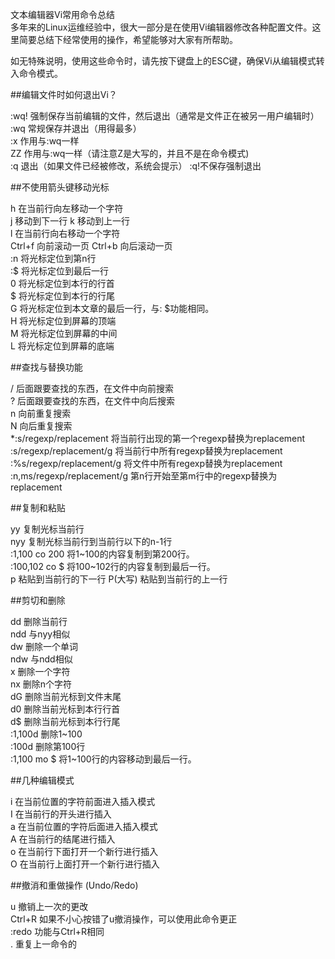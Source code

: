 文本编辑器Vi常用命令总结  
多年来的Linux运维经验中，很大一部分是在使用Vi编辑器修改各种配置文件。这里简要总结下经常使用的操作，希望能够对大家有所帮助。

如无特殊说明，使用这些命令时，请先按下键盘上的ESC键，确保Vi从编辑模式转入命令模式。

##编辑文件时如何退出Vi？

:wq! 强制保存当前编辑的文件，然后退出（通常是文件正在被另一用户编辑时）  
:wq 常规保存并退出（用得最多）  
:x 作用与:wq一样  
ZZ 作用与:wq一样（请注意Z是大写的，并且不是在命令模式)   
:q 退出（如果文件已经被修改，系统会提示） 
:q!不保存强制退出  

##不使用箭头键移动光标

h 在当前行向左移动一个字符   
j 移动到下一行 
k 移动到上一行  
l 在当前行向右移动一个字符   
Ctrl+f 向前滚动一页 
Ctrl+b 向后滚动一页  
:n 将光标定位到第n行  
:$ 将光标定位到最后一行  
0 将光标定位到本行的行首  
$ 将光标定位到本行的行尾  
G 将光标定位到本文章的最后一行，与: $功能相同。  
H 将光标定位到屏幕的顶端  
M 将光标定位到屏幕的中间  
L 将光标定位到屏幕的底端  

##查找与替换功能

/ 后面跟要查找的东西，在文件中向前搜索  
? 后面跟要查找的东西，在文件中向后搜索  
n 向前重复搜索  
N 向后重复搜索  
*:s/regexp/replacement 将当前行出现的第一个regexp替换为replacement  
:s/regexp/replacement/g 将当前行中所有regexp替换为replacement  
:%s/regexp/replacement/g 将文件中所有regexp替换为replacement  
:n,ms/regexp/replacement/g 第n行开始至第m行中的regexp替换为replacement  

##复制和粘贴

yy 复制光标当前行  
nyy 复制光标当前行到当前行以下的n-1行  
:1,100 co 200 将1~100的内容复制到第200行。  
:100,102 co $ 将100~102行的内容复制到最后一行。   
p 粘贴到当前行的下一行 
P(大写) 粘贴到当前行的上一行  

##剪切和删除

dd 删除当前行  
ndd 与nyy相似   
dw 删除一个单词  
ndw 与ndd相似  
x 删除一个字符  
nx 删除n个字符  
dG 删除当前光标到文件末尾  
d0 删除当前光标到本行行首  
d$ 删除当前光标到本行行尾  
:1,100d 删除1~100  
:100d 删除第100行  
:1,100 mo $ 将1~100行的内容移动到最后一行。  

##几种编辑模式

i 在当前位置的字符前面进入插入模式  
I 在当前行的开头进行插入  
a 在当前位置的字符后面进入插入模式  
A 在当前行的结尾进行插入  
o 在当前行下面打开一个新行进行插入  
O 在当前行上面打开一个新行进行插入  

##撤消和重做操作 (Undo/Redo)

u 撤销上一次的更改  
Ctrl+R 如果不小心按错了u撤消操作，可以使用此命令更正  
:redo 功能与Ctrl+R相同  
. 重复上一命令的  